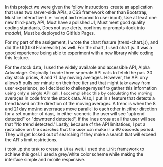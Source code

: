 In this project we were given the follow instructions: create an application that uses two server-side APIs, a CSS framework other than Bootstrap, Must be interactive (i.e: accept and respond to user input), Use at least one new third-party API, Must have a polished UI, Must meet good quality coding standards, Does not use alerts, confirms or prompts (look into _modals_), Must be deployed to GitHub Pages.

For my part of the assignment, I wrote the chart feature (trend-chart.js), and did the UI(UIkit Framework) as well. For the chart, I used chart.js. It was a good experience being able to experiment with a new library while coding this feature. 

For the stock data, I used the widely available and accessible API, Alpha Advantage. Originally I made three seperate API calls to fetch the past 30 day stock prices, 8 and 21 day moving averages. However, the API only allows 5 pulls per minute on their free tier and that might take away from user experience, so I decided to challenge myself to gather this information using only a single API call. I accomplished this by calculating the moving averages in code from the stock data. Also, I put in a feature that detects a trend based on the direction of the moving averages. A trend is when the 8 and 21 day moving avereages move parallel to each other in either direction for a set number of days, in either scenerio the user will see "uptrend detected" or "downtrend detected", if the lines cross at all the user will see that "No trend detected." Lastly, because of the API limitations, I put a restriction on the searches that the user can make in a 60 seconds period. They will get locked out of searching if they make a search that will exceed the API's limit restrictions. 

I took up the task to create a UI as well. I used the UIKit framework to achieve this goal. I used a grey/white color scheme while making the interface simple and mobile responsive.
